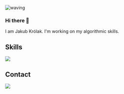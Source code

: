 ![waving](https://capsule-render.vercel.app/api?type=waving&height=200&text=PolishFighter%20&fontAlignY=45&animation=fadeIn&color=0:FF5D3D,100:3dc5ff&fontColor=FFFFFF)
### Hi there 👋
I am Jakub Królak.  I'm working on my algorithmic skills. <br>
<h2>Skills</h2>
<img src="https://skillicons.dev/icons?i=cpp,cs,unity,pr,html,css">
<h2>Contact</h2>
<a href="https://discordapp.com/users/816286177137131530" target="_blank"><img src="https://skillicons.dev/icons?i=discord"></a>
